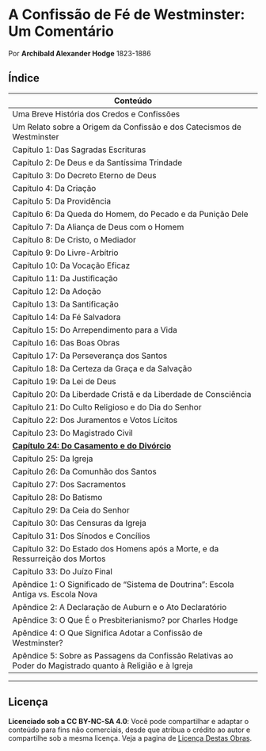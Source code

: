# A Confissão de Fé de Westminster: Um Comentário
Por **Archibald Alexander Hodge** 1823-1886

## Índice
| Conteúdo |
|-------------------------------------------------------------------------|
| Uma Breve História dos Credos e Confissões                              |
| Um Relato sobre a Origem da Confissão e dos Catecismos de Westminster   |
| Capítulo 1: Das Sagradas Escrituras                                     |
| Capítulo 2: De Deus e da Santíssima Trindade                            |
| Capítulo 3: Do Decreto Eterno de Deus                                   |
| Capítulo 4: Da Criação                                                  |
| Capítulo 5: Da Providência                                              |
| Capítulo 6: Da Queda do Homem, do Pecado e da Punição Dele              |
| Capítulo 7: Da Aliança de Deus com o Homem                              |
| Capítulo 8: De Cristo, o Mediador                                       |
| Capítulo 9: Do Livre-Arbítrio                                           |
| Capítulo 10: Da Vocação Eficaz                                          |
| Capítulo 11: Da Justificação                                            |
| Capítulo 12: Da Adoção                                                  |
| Capítulo 13: Da Santificação                                            |
| Capítulo 14: Da Fé Salvadora                                            |
| Capítulo 15: Do Arrependimento para a Vida                              |
| Capítulo 16: Das Boas Obras                                             |
| Capítulo 17: Da Perseverança dos Santos                                 |
| Capítulo 18: Da Certeza da Graça e da Salvação                          |
| Capítulo 19: Da Lei de Deus                                             |
| Capítulo 20: Da Liberdade Cristã e da Liberdade de Consciência          |
| Capítulo 21: Do Culto Religioso e do Dia do Senhor                      |
| Capítulo 22: Dos Juramentos e Votos Lícitos                             |
| Capítulo 23: Do Magistrado Civil                                        |
| [**Capítulo 24: Do Casamento e do Divórcio**](capitulo24.md)            |
| Capítulo 25: Da Igreja                                                  |
| Capítulo 26: Da Comunhão dos Santos                                     |
| Capítulo 27: Dos Sacramentos                                            |
| Capítulo 28: Do Batismo                                                 |
| Capítulo 29: Da Ceia do Senhor                                          |
| Capítulo 30: Das Censuras da Igreja                                     |
| Capítulo 31: Dos Sínodos e Concílios                                    |
| Capítulo 32: Do Estado dos Homens após a Morte, e da Ressurreição dos Mortos |
| Capítulo 33: Do Juízo Final                                             |
| Apêndice 1: O Significado de “Sistema de Doutrina”: Escola Antiga vs. Escola Nova |
| Apêndice 2: A Declaração de Auburn e o Ato Declaratório                 |
| Apêndice 3: O Que É o Presbiterianismo? por Charles Hodge               |
| Apêndice 4: O Que Significa Adotar a Confissão de Westminster?          |
| Apêndice 5: Sobre as Passagens da Confissão Relativas ao Poder do Magistrado quanto à Religião e à Igreja |

---

## Licença
**Licenciado sob a CC BY-NC-SA 4.0**: Você pode compartilhar e adaptar o conteúdo para fins não comerciais, desde que atribua o crédito ao autor e compartilhe sob a mesma licença. Veja a pagina de [Licença Destas Obras](LICENÇA.md).